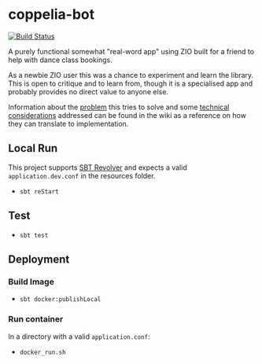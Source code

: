 # coppelia-bot

[![Build Status](https://travis-ci.org/lukeknoot/coppelia-bot.svg?branch=main)](https://travis-ci.org/lukeknoot/coppelia-bot)

A purely functional somewhat "real-word app" using ZIO built for a friend to help with dance class bookings.

As a newbie ZIO user this was a chance to experiment and learn the library. This is open to critique and to learn from, though it is a specialised app and probably provides no direct value to anyone else.

Information about the [problem](https://github.com/lukeknoot/dance-auto-booking/wiki/Problem-Domain) this tries to solve and some [technical considerations](https://github.com/lukeknoot/dance-auto-booking/wiki/Technical-Considerations) addressed can be found in the wiki as a reference on how they can translate to implementation.

## Local Run 
This project supports [SBT Revolver](https://github.com/spray/sbt-revolver) and expects a valid `application.dev.conf` in the resources folder.
- `sbt reStart`

## Test
- `sbt test` 

## Deployment

### Build Image

- `sbt docker:publishLocal`

### Run container

In a directory with a valid `application.conf`:
- `docker_run.sh`
